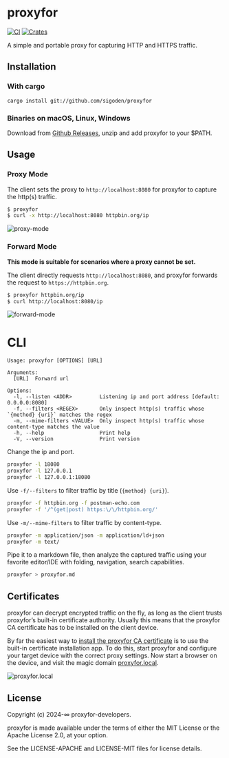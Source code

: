 # proxyfor

[![CI](https://github.com/sigoden/proxyfor/actions/workflows/ci.yaml/badge.svg)](https://github.com/sigoden/proxyfor/actions/workflows/ci.yaml)
[![Crates](https://img.shields.io/crates/v/proxyfor.svg)](https://crates.io/crates/proxyfor)

A simple and portable proxy for capturing HTTP and HTTPS traffic.

## Installation

### With cargo

```
cargo install git://github.com/sigoden/proxyfor
```

### Binaries on macOS, Linux, Windows

Download from [Github Releases](https://github.com/sigoden/proxyfor/releases), unzip and add proxyfor to your $PATH.

## Usage

### Proxy Mode

The client sets the proxy to `http://localhost:8080` for proxyfor to capture the http(s) traffic.

```sh
$ proxyfor
$ curl -x http://localhost:8080 httpbin.org/ip
```

![proxy-mode](https://github.com/sigoden/proxyfor/assets/4012553/3649172b-5f8c-40ee-8600-d965eeecc924)

### Forward Mode

**This mode is suitable for scenarios where a proxy cannot be set.**

The client directly requests `http://localhost:8080`, and proxyfor forwards the request to `https://httpbin.org`.

```sh
$ proxyfor httpbin.org/ip
$ curl http://localhost:8080/ip
```

![forward-mode](https://github.com/sigoden/proxyfor/assets/4012553/74e54b98-92fb-45bb-8d87-3f18e3596a00)

# CLI

```
Usage: proxyfor [OPTIONS] [URL]

Arguments:
  [URL]  Forward url

Options:
  -l, --listen <ADDR>         Listening ip and port address [default: 0.0.0.0:8080]
  -f, --filters <REGEX>       Only inspect http(s) traffic whose `{method} {uri}` matches the regex
  -m, --mime-filters <VALUE>  Only inspect http(s) traffic whose content-type matches the value
  -h, --help                  Print help
  -V, --version               Print version
```

Change the ip and port.

```sh
proxyfor -l 18080
proxyfor -l 127.0.0.1
proxyfor -l 127.0.0.1:18080
```

Use `-f/--filters` to filter traffic by title (`{method} {uri}`).

```sh
proxyfor -f httpbin.org -f postman-echo.com
proxyfor -f '/^(get|post) https:\/\/httpbin.org/'       
```

Use `-m/--mime-filters` to filter traffic by content-type.

```sh
proxyfor -m application/json -m application/ld+json
proxyfor -m text/
```

Pipe it to a markdown file, then analyze the captured traffic using your favorite editor/IDE with folding, navigation, search capabilities.

```sh
proxyfor > proxyfor.md
```

## Certificates

proxyfor can decrypt encrypted traffic on the fly, as long as the client trusts proxyfor’s built-in certificate authority. Usually this means that the proxyfor CA certificate has to be installed on the client device.

By far the easiest way to [install the proxyfor CA certificate](./assets/install-certificate.md) is to use the built-in certificate installation app.
To do this, start proxyfor and configure your target device with the correct proxy settings.
Now start a browser on the device, and visit the magic domain [proxyfor.local](http://proxyfor.local).

![proxyfor.local](https://github.com/sigoden/proxyfor/assets/4012553/a5276872-8ab1-4794-9e97-ac7038ca5e4a)

## License

Copyright (c) 2024-∞ proxyfor-developers.

proxyfor is made available under the terms of either the MIT License or the Apache License 2.0, at your option.

See the LICENSE-APACHE and LICENSE-MIT files for license details.